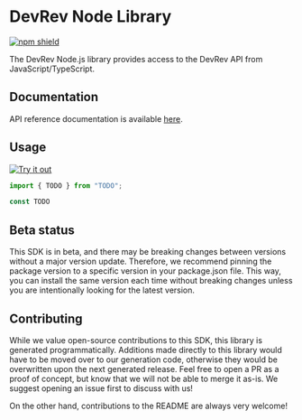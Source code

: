 # DevRev Node Library

[![npm shield](https://img.shields.io/npm/v/@fern-api/devrev)](https://www.npmjs.com/package/@fern-api/devrev)

The DevRev Node.js library provides access to the DevRev API from JavaScript/TypeScript.

## Documentation

API reference documentation is available [here](https://devrev.ai/docs/apis/methods#/).

## Usage

[![Try it out](https://developer.stackblitz.com/img/open_in_stackblitz.svg)](TODO)

```typescript
import { TODO } from "TODO";

const TODO
```

## Beta status

This SDK is in beta, and there may be breaking changes between versions without a major version update. Therefore, we recommend pinning the package version to a specific version in your package.json file. This way, you can install the same version each time without breaking changes unless you are intentionally looking for the latest version.

## Contributing

While we value open-source contributions to this SDK, this library is generated programmatically. Additions made directly to this library would have to be moved over to our generation code, otherwise they would be overwritten upon the next generated release. Feel free to open a PR as a proof of concept, but know that we will not be able to merge it as-is. We suggest opening an issue first to discuss with us!

On the other hand, contributions to the README are always very welcome!
